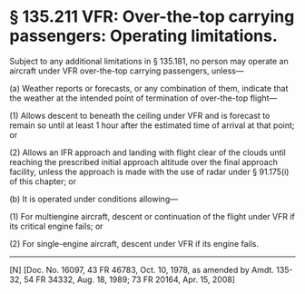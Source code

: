 # § 135.211   VFR: Over-the-top carrying passengers: Operating limitations.

Subject to any additional limitations in § 135.181, no person may operate an aircraft under VFR over-the-top carrying passengers, unless—


(a) Weather reports or forecasts, or any combination of them, indicate that the weather at the intended point of termination of over-the-top flight—


(1) Allows descent to beneath the ceiling under VFR and is forecast to remain so until at least 1 hour after the estimated time of arrival at that point; or 


(2) Allows an IFR approach and landing with flight clear of the clouds until reaching the prescribed initial approach altitude over the final approach facility, unless the approach is made with the use of radar under § 91.175(i) of this chapter; or 


(b) It is operated under conditions allowing—


(1) For multiengine aircraft, descent or continuation of the flight under VFR if its critical engine fails; or 


(2) For single-engine aircraft, descent under VFR if its engine fails. 



---

[N] [Doc. No. 16097, 43 FR 46783, Oct. 10, 1978, as amended by Amdt. 135-32, 54 FR 34332, Aug. 18, 1989; 73 FR 20164, Apr. 15, 2008]




